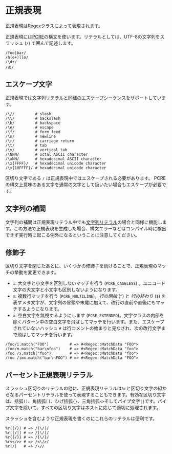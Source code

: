 # 正規表現

正規表現は[Regex](https://crystal-lang.org/api/Regex.html)クラスによって表現されます。

正規表現には[PCRE](http://pcre.org/pcre.txt)の構文を使います。リテラルとしては、UTF-8の文字列をスラッシュ (`/`) で囲んで記述します。

```crystal
/foo|bar/
/h(e+)llo/
/\d+/
/あ/
```

## エスケープ文字

正規表現では[文字列リテラルと同様のエスケープシーケンス](./string.md)をサポートしています。

```crystal
/\//         # slash
/\\/         # backslash
/\b/         # backspace
/\e/         # escape
/\f/         # form feed
/\n/         # newline
/\r/         # carriage return
/\t/         # tab
/\v/         # vertical tab
/\NNN/       # octal ASCII character
/\xNN/       # hexadecimal ASCII character
/\x{FFFF}/   # hexadecimal unicode character
/\x{10FFFF}/ # hexadecimal unicode character
```

区切り文字である `/` は正規表現中ではエスケープされる必要があります。
PCRE の構文上意味のある文字を通常の文字として扱いたい場合もエスケープが必要です。

## 文字列の補間

文字列の補間は正規表現リテラル中でも[文字列リテラル](./string.md)の場合と同様に機能します。この方法で正規表現を生成した場合、構文エラーなどはコンパイル時に検出できず実行時に起こる例外になるということに注意してください。

## 修飾子

区切り文字を閉じたあとに、いくつかの修飾子を続けることで、正規表現のマッチの挙動を変更できます。

* `i`: 大文字と小文字を区別しないマッチを行う (`PCRE_CASELESS`) 。ユニコード文字の大文字と小文字も区別しないようになります。
* `m`: 複数行マッチを行う (`PCRE_MULTILINE`)。*行の開始* (`^`) と *行の終わり* (`$`) を表すメタ文字が、文字列の冒頭や末尾に加えて、改行の直前や直後にもマッチするようになります。
* `x`: 空白文字を無視するようにします (`PCRE_EXTENDED`)。文字クラスの内部を除くパターン中の空白文字を飛ばしてマッチを行います。また、エスケープされていないハッシュ `#` は行コメントの始まりと見なされ、次の改行文字まで飛ばしてマッチを行います。

```crystal
/foo/i.match("FOO")         # => #<Regex::MatchData "FOO">
/foo/m.match("bar\nfoo")    # => #<Regex::MatchData "foo">
/foo /x.match("foo")        # => #<Regex::MatchData "foo">
/foo /imx.match("bar\nFOO") # => #<Regex::MatchData "FOO">
```

## パーセント正規表現リテラル

スラッシュ区切りのリテラルの他に、正規表現リテラルは`%r`と区切り文字の組からなるパーセントリテラルを使って表現することもできます。有効な区切り文字は、括弧`()`、角括弧`[]`、ひげ括弧`{}`、三角括弧`<>`そしてパイプ文字`||`です。パイプ文字を除いて、すべての区切り文字はネストに応じて適切に処理されます。

スラッシュを含むような正規表現を書くのにこれらのリテラルは便利です。

```crystal
%r((/)) # => /(\/)/
%r[[/]] # => /[\/]/
%r{{/}} # => /{\/}/
%r<</>> # => /<\/>/
%r|/|   # => /\//
```

